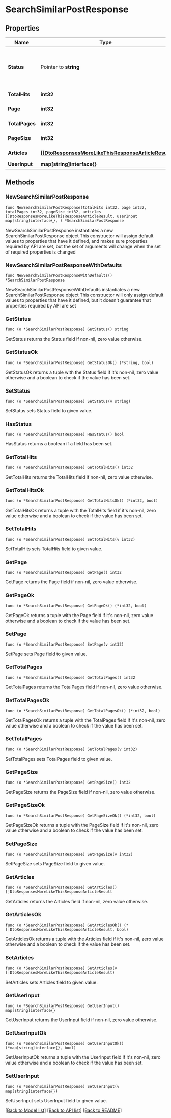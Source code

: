 # SearchSimilarPostResponse

## Properties

Name | Type | Description | Notes
------------ | ------------- | ------------- | -------------
**Status** | Pointer to **string** |  | [optional] [default to "No Matches for your search"]
**TotalHits** | **int32** |  | [default to 0]
**Page** | **int32** |  | [default to 0]
**TotalPages** | **int32** |  | [default to 0]
**PageSize** | **int32** |  | [default to 0]
**Articles** | [**[]DtoResponsesMoreLikeThisResponseArticleResult**](DtoResponsesMoreLikeThisResponseArticleResult.md) |  | [default to []]
**UserInput** | **map[string]interface{}** |  | 

## Methods

### NewSearchSimilarPostResponse

`func NewSearchSimilarPostResponse(totalHits int32, page int32, totalPages int32, pageSize int32, articles []DtoResponsesMoreLikeThisResponseArticleResult, userInput map[string]interface{}, ) *SearchSimilarPostResponse`

NewSearchSimilarPostResponse instantiates a new SearchSimilarPostResponse object
This constructor will assign default values to properties that have it defined,
and makes sure properties required by API are set, but the set of arguments
will change when the set of required properties is changed

### NewSearchSimilarPostResponseWithDefaults

`func NewSearchSimilarPostResponseWithDefaults() *SearchSimilarPostResponse`

NewSearchSimilarPostResponseWithDefaults instantiates a new SearchSimilarPostResponse object
This constructor will only assign default values to properties that have it defined,
but it doesn't guarantee that properties required by API are set

### GetStatus

`func (o *SearchSimilarPostResponse) GetStatus() string`

GetStatus returns the Status field if non-nil, zero value otherwise.

### GetStatusOk

`func (o *SearchSimilarPostResponse) GetStatusOk() (*string, bool)`

GetStatusOk returns a tuple with the Status field if it's non-nil, zero value otherwise
and a boolean to check if the value has been set.

### SetStatus

`func (o *SearchSimilarPostResponse) SetStatus(v string)`

SetStatus sets Status field to given value.

### HasStatus

`func (o *SearchSimilarPostResponse) HasStatus() bool`

HasStatus returns a boolean if a field has been set.

### GetTotalHits

`func (o *SearchSimilarPostResponse) GetTotalHits() int32`

GetTotalHits returns the TotalHits field if non-nil, zero value otherwise.

### GetTotalHitsOk

`func (o *SearchSimilarPostResponse) GetTotalHitsOk() (*int32, bool)`

GetTotalHitsOk returns a tuple with the TotalHits field if it's non-nil, zero value otherwise
and a boolean to check if the value has been set.

### SetTotalHits

`func (o *SearchSimilarPostResponse) SetTotalHits(v int32)`

SetTotalHits sets TotalHits field to given value.


### GetPage

`func (o *SearchSimilarPostResponse) GetPage() int32`

GetPage returns the Page field if non-nil, zero value otherwise.

### GetPageOk

`func (o *SearchSimilarPostResponse) GetPageOk() (*int32, bool)`

GetPageOk returns a tuple with the Page field if it's non-nil, zero value otherwise
and a boolean to check if the value has been set.

### SetPage

`func (o *SearchSimilarPostResponse) SetPage(v int32)`

SetPage sets Page field to given value.


### GetTotalPages

`func (o *SearchSimilarPostResponse) GetTotalPages() int32`

GetTotalPages returns the TotalPages field if non-nil, zero value otherwise.

### GetTotalPagesOk

`func (o *SearchSimilarPostResponse) GetTotalPagesOk() (*int32, bool)`

GetTotalPagesOk returns a tuple with the TotalPages field if it's non-nil, zero value otherwise
and a boolean to check if the value has been set.

### SetTotalPages

`func (o *SearchSimilarPostResponse) SetTotalPages(v int32)`

SetTotalPages sets TotalPages field to given value.


### GetPageSize

`func (o *SearchSimilarPostResponse) GetPageSize() int32`

GetPageSize returns the PageSize field if non-nil, zero value otherwise.

### GetPageSizeOk

`func (o *SearchSimilarPostResponse) GetPageSizeOk() (*int32, bool)`

GetPageSizeOk returns a tuple with the PageSize field if it's non-nil, zero value otherwise
and a boolean to check if the value has been set.

### SetPageSize

`func (o *SearchSimilarPostResponse) SetPageSize(v int32)`

SetPageSize sets PageSize field to given value.


### GetArticles

`func (o *SearchSimilarPostResponse) GetArticles() []DtoResponsesMoreLikeThisResponseArticleResult`

GetArticles returns the Articles field if non-nil, zero value otherwise.

### GetArticlesOk

`func (o *SearchSimilarPostResponse) GetArticlesOk() (*[]DtoResponsesMoreLikeThisResponseArticleResult, bool)`

GetArticlesOk returns a tuple with the Articles field if it's non-nil, zero value otherwise
and a boolean to check if the value has been set.

### SetArticles

`func (o *SearchSimilarPostResponse) SetArticles(v []DtoResponsesMoreLikeThisResponseArticleResult)`

SetArticles sets Articles field to given value.


### GetUserInput

`func (o *SearchSimilarPostResponse) GetUserInput() map[string]interface{}`

GetUserInput returns the UserInput field if non-nil, zero value otherwise.

### GetUserInputOk

`func (o *SearchSimilarPostResponse) GetUserInputOk() (*map[string]interface{}, bool)`

GetUserInputOk returns a tuple with the UserInput field if it's non-nil, zero value otherwise
and a boolean to check if the value has been set.

### SetUserInput

`func (o *SearchSimilarPostResponse) SetUserInput(v map[string]interface{})`

SetUserInput sets UserInput field to given value.



[[Back to Model list]](../README.md#documentation-for-models) [[Back to API list]](../README.md#documentation-for-api-endpoints) [[Back to README]](../README.md)


